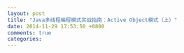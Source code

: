 ```yaml
---
layout: post
title: "Java多线程编程模式实战指南：Active Object模式（上）"
date: 2014-11-29 17:53:50 +0800
comments: true
categories: 
---
```

